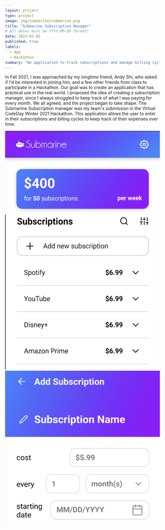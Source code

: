 ```yaml
---
layout: project
type: project
image: img/submarine/submarine.png
title: "Submarine Subscription Manager"
# All dates must be YYYY-MM-DD format!
date: 2023-02-02
published: true
labels:
  - App
  - Hackathon
summary: "An application to track subscriptions and manage billing cycles."
---
```

In Fall 2021, I was approached by my longtime friend, Andy Shi, who asked if I'd be interested in joining him, and a few other friends from class to participate in a Hackathon. Our goal was to create an application that has practical use in the real world. I proposed the idea of creating a subscription manager, since I always struggled to keep track of what I was paying for every month. We all agreed, and the project began to take shape. The Submarine Subscription manager was my team's submission in the Virtual CodeDay Winter 2021 Hackathon. This application allows the user to enter in their subscriptions and billing cycles to keep track of their expenses over time.

<div class="text-center p-4">
  <img width="620px" 
       src="../img/submarine/sub1.png"
       class="img-thumbnail" >
</div>

<div class="text-center p-4">
  <img width="620px" 
       src="../img/submarine/sub2.png"
       class="img-thumbnail" >
</div>

<div class="text-center p-4">
  <img width="620px" 
       src="../img/submarine/sub3.png"
       class="img-thumbnail" >
</div>